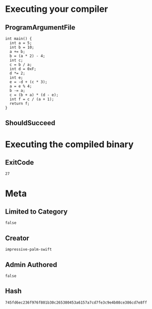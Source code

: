 # Executing your compiler

## ProgramArgumentFile

```
int main() {
  int a = 5;
  int b = 10;
  a += b;
  b = (a * 2) - 4;
  int c;
  c = b / a;
  int d = 0xF;
  d *= 2;
  int e;
  e = -d + (c * 3);
  a = e % 4;
  b -= a;
  c = (b + a) * (d - e);
  int f = c / (a + 1);
  return f;
}

```

## ShouldSucceed

# Executing the compiled binary

## ExitCode

```
27
```

# Meta

## Limited to Category

```
false
```

## Creator

```
impressive-palm-swift
```

## Admin Authored

```
false
```

## Hash

```
745fd6ec236f976f801b30c265380453a6157a7cd7fe3c9e4b08ce386cd7e8ff
```
